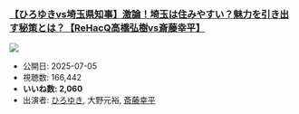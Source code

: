 ### [【ひろゆきvs埼玉県知事】激論！埼玉は住みやすい？魅力を引き出す秘策とは？【ReHacQ高橋弘樹vs斎藤幸平】](https://www.youtube.com/watch?v=ioJUyuvTb6k)
[![](https://img.youtube.com/vi/ioJUyuvTb6k/hqdefault.jpg)](https://www.youtube.com/watch?v=ioJUyuvTb6k)
-   公開日: 2025-07-05
-   視聴数: 166,442
-   **いいね数: 2,060**
-   出演者: [ひろゆき](/rehacq_fan/people/ひろゆき "wikilink"), 大野元裕, [斎藤幸平](/rehacq_fan/people/斎藤幸平 "wikilink")
